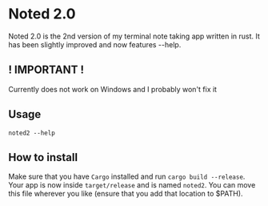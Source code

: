 # Noted 2.0
Noted 2.0 is the 2nd version of my terminal note taking app written in rust.
It has been slightly improved and now features --help.

## ! IMPORTANT !
Currently does not work on Windows and I probably won't fix it

## Usage
`noted2 --help`

## How to install
Make sure that you have `Cargo` installed and run `cargo build --release`.
Your app is now inside `target/release` and is named `noted2`.
You can move this file wherever you like (ensure that you add that location to $PATH).
